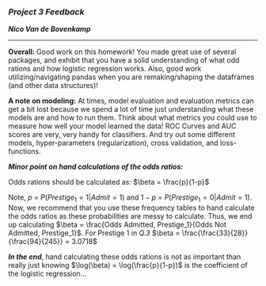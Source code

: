 ### ***Project 3 Feedback***

***Nico Van de Bovenkamp***
***

**Overall:** Good work on this homework! You made great use of several packages, and exhibit that you have a solid understanding of what odd rations and how logistic regression works. Also, good work utilizing/navigating pandas when you are remaking/shaping the dataframes (and other data structures)!

**A note on modeling:**
At times, model evaluation and evaluation metrics can get a bit lost because we spend a lot of time just understanding what these models are and how to run them. Think about what metrics you could use to measure how well your model learned the data! ROC Curves and AUC scores are very, very handy for classifiers. And try out some different models, hyper-parameters (regularization), cross validation, and loss-functions.

***Minor point on hand calculations of the odds ratios:***

Odds rations should be calculated as: $\beta = \frac{p}{1-p}$


Note, $p$ = $P(Prestige_1 = 1| Admit = 1)$ and $1-p$ = $P(Prestige_1 = 0| Admit = 1)$. Now, we recommend that you use these frequency tables to hand calculate the odds ratios as these probabilities are messy to calculate. Thus, we end up calculating $\beta = \frac{Odds Admitted, Prestige_1}{Odds Not Admitted, Prestige_1}$. For Prestige 1 in *Q.3* $\beta = \frac{\frac{33}{28}}{\frac{94}{245}} = 3.0718$

***In the end***, hand calculating these odds rations is not as important than really just knowing $\log(\beta) = \log(\frac{p}{1-p})$ is the coefficient of the logistic regression...
